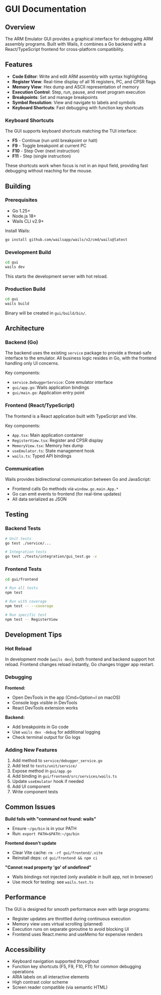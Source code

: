 # GUI Documentation

## Overview

The ARM Emulator GUI provides a graphical interface for debugging ARM assembly programs. Built with Wails, it combines a Go backend with a React/TypeScript frontend for cross-platform compatibility.

## Features

- **Code Editor**: Write and edit ARM assembly with syntax highlighting
- **Register View**: Real-time display of all 16 registers, PC, and CPSR flags
- **Memory View**: Hex dump and ASCII representation of memory
- **Execution Control**: Step, run, pause, and reset program execution
- **Breakpoints**: Set and manage breakpoints
- **Symbol Resolution**: View and navigate to labels and symbols
- **Keyboard Shortcuts**: Fast debugging with function key shortcuts

### Keyboard Shortcuts

The GUI supports keyboard shortcuts matching the TUI interface:

- **F5** - Continue (run until breakpoint or halt)
- **F9** - Toggle breakpoint at current PC
- **F10** - Step Over (next instruction)
- **F11** - Step (single instruction)

These shortcuts work when focus is not in an input field, providing fast debugging without reaching for the mouse.

## Building

### Prerequisites

- Go 1.25+
- Node.js 18+
- Wails CLI v2.9+

Install Wails:
```bash
go install github.com/wailsapp/wails/v2/cmd/wails@latest
```

### Development Build

```bash
cd gui
wails dev
```

This starts the development server with hot reload.

### Production Build

```bash
cd gui
wails build
```

Binary will be created in `gui/build/bin/`.

## Architecture

### Backend (Go)

The backend uses the existing `service` package to provide a thread-safe interface to the emulator. All business logic resides in Go, with the frontend handling only UI concerns.

Key components:
- `service.DebuggerService`: Core emulator interface
- `gui/app.go`: Wails application bindings
- `gui/main.go`: Application entry point

### Frontend (React/TypeScript)

The frontend is a React application built with TypeScript and Vite.

Key components:
- `App.tsx`: Main application container
- `RegisterView.tsx`: Register and CPSR display
- `MemoryView.tsx`: Memory hex dump
- `useEmulator.ts`: State management hook
- `wails.ts`: Typed API bindings

### Communication

Wails provides bidirectional communication between Go and JavaScript:
- Frontend calls Go methods via `window.go.main.App.*`
- Go can emit events to frontend (for real-time updates)
- All data serialized as JSON

## Testing

### Backend Tests

```bash
# Unit tests
go test ./service/...

# Integration tests
go test ./tests/integration/gui_test.go -v
```

### Frontend Tests

```bash
cd gui/frontend

# Run all tests
npm test

# Run with coverage
npm test -- --coverage

# Run specific test
npm test -- RegisterView
```

## Development Tips

### Hot Reload

In development mode (`wails dev`), both frontend and backend support hot reload. Frontend changes reload instantly, Go changes trigger app restart.

### Debugging

**Frontend:**
- Open DevTools in the app (Cmd+Option+I on macOS)
- Console logs visible in DevTools
- React DevTools extension works

**Backend:**
- Add breakpoints in Go code
- Use `wails dev -debug` for additional logging
- Check terminal output for Go logs

### Adding New Features

1. Add method to `service/debugger_service.go`
2. Add test to `tests/unit/service/`
3. Expose method in `gui/app.go`
4. Add binding in `gui/frontend/src/services/wails.ts`
5. Update `useEmulator` hook if needed
6. Add UI component
7. Write component tests

## Common Issues

**Build fails with "command not found: wails"**
- Ensure `~/go/bin` is in your PATH
- Run: `export PATH=$PATH:~/go/bin`

**Frontend doesn't update**
- Clear Vite cache: `rm -rf gui/frontend/.vite`
- Reinstall deps: `cd gui/frontend && npm ci`

**"Cannot read property 'go' of undefined"**
- Wails bindings not injected (only available in built app, not in browser)
- Use mock for testing: see `wails.test.ts`

## Performance

The GUI is designed for smooth performance even with large programs:

- Register updates are throttled during continuous execution
- Memory view uses virtual scrolling (planned)
- Execution runs on separate goroutine to avoid blocking UI
- Frontend uses React.memo and useMemo for expensive renders

## Accessibility

- Keyboard navigation supported throughout
- Function key shortcuts (F5, F9, F10, F11) for common debugging operations
- ARIA labels on all interactive elements
- High contrast color scheme
- Screen reader compatible (via semantic HTML)
